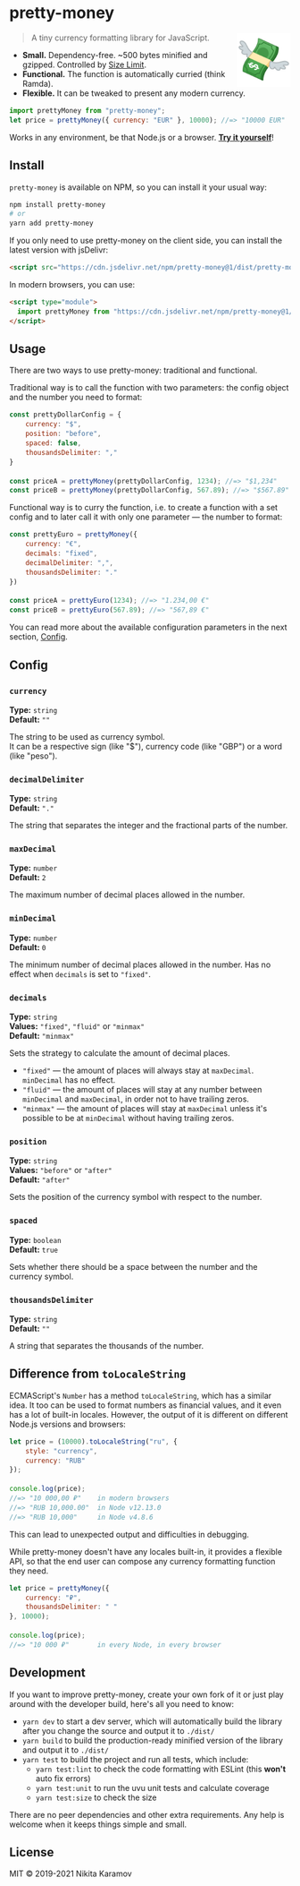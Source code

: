 # pretty-money

<img src="https://raw.githubusercontent.com/googlefonts/noto-emoji/master/png/128/emoji_u1f4b8.png" align="right" alt="Money With Wings emoji" width="96" height="96">

> A tiny currency formatting library for JavaScript.

- **Small.** Dependency-free. ~500 bytes minified and gzipped. Controlled by [Size Limit](https://github.com/ai/size-limit).
- **Functional.** The function is automatically curried (think Ramda).
- **Flexible.** It can be tweaked to present any modern currency.

```js
import prettyMoney from "pretty-money";
let price = prettyMoney({ currency: "EUR" }, 10000); //=> "10000 EUR"
```

Works in any environment, be that Node.js or a browser.
[**Try it yourself**](https://os.karamoff.dev/pretty-money#demo)!

## Install

`pretty-money` is available on NPM, so you can install it your usual way:

```sh
npm install pretty-money
# or
yarn add pretty-money
```

If you only need to use pretty-money on the client side, you can install the latest version with jsDelivr:

```html
<script src="https://cdn.jsdelivr.net/npm/pretty-money@1/dist/pretty-money.umd.js"></script>
```

In modern browsers, you can use:

```html
<script type="module">
  import prettyMoney from "https://cdn.jsdelivr.net/npm/pretty-money@1/dist/pretty-money.modern.js"
</script>
```

## Usage

There are two ways to use pretty-money: traditional and functional.

Traditional way is to call the function with two parameters: the config object and the number you need to format:

```js
const prettyDollarConfig = {
    currency: "$",
    position: "before",
    spaced: false,
    thousandsDelimiter: ","
}

const priceA = prettyMoney(prettyDollarConfig, 1234); //=> "$1,234"
const priceB = prettyMoney(prettyDollarConfig, 567.89); //=> "$567.89"
```

Functional way is to curry the function, i.e. to create a function with a set config and to later call it with only one parameter — the number to format:

```js
const prettyEuro = prettyMoney({
    currency: "€",
    decimals: "fixed",
    decimalDelimiter: ",",
    thousandsDelimiter: "."
})

const priceA = prettyEuro(1234); //=> "1.234,00 €"
const priceB = prettyEuro(567.89); //=> "567,89 €"
```

You can read more about the available configuration parameters in the next section, [Config](#config).

## Config

### `currency`
**Type:** `string`  
**Default:** `""`

The string to be used as currency symbol.  
It can be a respective sign (like "$"), currency code (like "GBP") or a word (like "peso").

### `decimalDelimiter`
**Type:** `string`  
**Default:** `"."`

The string that separates the integer and the fractional parts of the number.

### `maxDecimal`
**Type:** `number`  
**Default:** `2`

The maximum number of decimal places allowed in the number.

### `minDecimal`
**Type:** `number`  
**Default:** `0`

The minimum number of decimal places allowed in the number. Has no effect when `decimals` is set to `"fixed"`.

### `decimals`
**Type:** `string`  
**Values:** `"fixed"`, `"fluid"` or `"minmax"`  
**Default:** `"minmax"`

Sets the strategy to calculate the amount of decimal places.

- `"fixed"` — the amount of places will always stay at `maxDecimal`. `minDecimal` has no effect.
- `"fluid"` — the amount of places will stay at any number between `minDecimal` and `maxDecimal`, in order not to have trailing zeros.
- `"minmax"` — the amount of places will stay at `maxDecimal` unless it's possible to be at `minDecimal` without having trailing zeros.

### `position`
**Type:** `string`  
**Values:** `"before"` or `"after"`  
**Default:** `"after"`

Sets the position of the currency symbol with respect to the number.

### `spaced`
**Type:** `boolean`  
**Default:** `true`

Sets whether there should be a space between the number and the currency symbol.

### `thousandsDelimiter`
**Type:** `string`  
**Default:** `""`

A string that separates the thousands of the number.

## Difference from `toLocaleString`

ECMAScript's `Number` has a method `toLocaleString`, which has a similar idea. It too can be used to format numbers as financial values, and it even has a lot of built-in locales. However, the output of it is different on different Node.js versions and browsers:

```js
let price = (10000).toLocaleString("ru", {
    style: "currency",
    currency: "RUB"
});

console.log(price);
//=> "10 000,00 ₽"    in modern browsers
//=> "RUB 10,000.00"  in Node v12.13.0
//=> "RUB 10,000"     in Node v4.8.6
```

This can lead to unexpected output and difficulties in debugging.

While pretty-money doesn't have any locales built-in, it provides a flexible API, so that the end user can compose any currency formatting function they need.

```js
let price = prettyMoney({
    currency: "₽",
    thousandsDelimiter: " "
}, 10000);

console.log(price);
//=> "10 000 ₽"       in every Node, in every browser
```

## Development

If you want to improve pretty-money, create your own fork of it or just play around with the developer build, here's all you need to know:

- `yarn dev` to start a dev server, which will automatically build the library after you change the source and output it to `./dist/`
- `yarn build` to build the production-ready minified version of the library and output it to `./dist/`
- `yarn test` to build the project and run all tests, which include:
  - `yarn test:lint` to check the code formatting with ESLint (this **won't** auto fix errors)
  - `yarn test:unit` to run the uvu unit tests and calculate coverage
  - `yarn test:size` to check the size

There are no peer dependencies and other extra requirements. Any help is welcome when it keeps things simple and small.

## License

MIT © 2019-2021 Nikita Karamov
